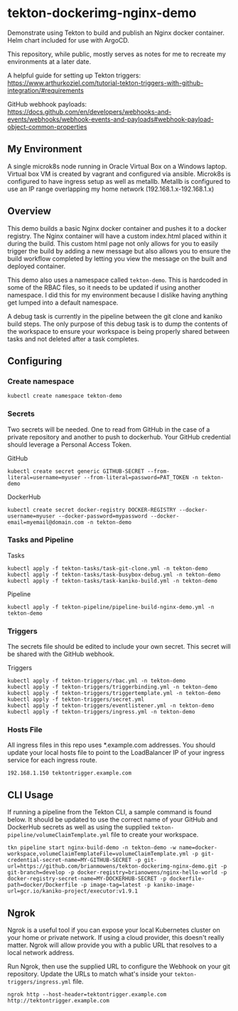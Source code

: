# tekton-dockerimg-nginx-demo
Demonstrate using Tekton to build and publish an Nginx docker container. Helm chart included for use with ArgoCD.

This repository, while public, mostly serves as notes for me to recreate my environments at a later date.

A helpful guide for setting up Tekton triggers: 
https://www.arthurkoziel.com/tutorial-tekton-triggers-with-github-integration/#requirements

GitHub webhook payloads:
https://docs.github.com/en/developers/webhooks-and-events/webhooks/webhook-events-and-payloads#webhook-payload-object-common-properties

## My Environment

A single microk8s node running in Oracle Virtual Box on a Windows laptop. Virtual box VM is created by vagrant and configured via ansible. Microk8s is configured to have ingress setup as well as metallb. Metallb is configured to use an IP range overlapping my home network (192.168.1.x-192.168.1.x)

## Overview

This demo builds a basic Nginx docker container and pushes it to a docker registry. The Nginx container will have a custom index.html placed within it during the build. This custom html page not only allows for you to easily trigger the build by adding a new message but also allows you to ensure the build workflow completed by letting you view the message on the built and deployed container.

This demo also uses a namespace called `tekton-demo`. This is hardcoded in some of the RBAC files, so it needs to be updated if using another namespace. I did this for my environment because I dislike having anything get lumped into a default namespace.

A debug task is currently in the pipeline between the git clone and kaniko build steps. The only purpose of this debug task is to dump the contents of the workspace to ensure your workspace is being properly shared between tasks and not deleted after a task completes.

## Configuring

### Create namespace

```
kubectl create namespace tekton-demo
```

### Secrets

Two secrets will be needed. One to read from GitHub in the case of a private repository and another to push to dockerhub. Your GitHub credential should leverage a Personal Access Token.

GitHub
```
kubectl create secret generic GITHUB-SECRET --from-literal=username=myuser --from-literal=password=PAT_TOKEN -n tekton-demo
```

DockerHub
```
kubectl create secret docker-registry DOCKER-REGISTRY --docker-username=myuser --docker-password=mypassword --docker-email=myemail@domain.com -n tekton-demo
```

### Tasks and Pipeline

Tasks
```
kubectl apply -f tekton-tasks/task-git-clone.yml -n tekton-demo
kubectl apply -f tekton-tasks/task-busybox-debug.yml -n tekton-demo
kubectl apply -f tekton-tasks/task-kaniko-build.yml -n tekton-demo
```
Pipeline
```
kubectl apply -f tekton-pipeline/pipeline-build-nginx-demo.yml -n tekton-demo
```

### Triggers

The secrets file should be edited to include your own secret. This secret will be shared with the GitHub webhook.

Triggers
```
kubectl apply -f tekton-triggers/rbac.yml -n tekton-demo
kubectl apply -f tekton-triggers/triggerbinding.yml -n tekton-demo
kubectl apply -f tekton-triggers/triggertemplate.yml -n tekton-demo
kubectl apply -f tekton-triggers/secret.yml
kubectl apply -f tekton-triggers/eventlistener.yml -n tekton-demo
kubectl apply -f tekton-triggers/ingress.yml -n tekton-demo
```

### Hosts File

All ingress files in this repo uses *.example.com addresses. You should update your local hosts file to point to the LoadBalancer IP of your ingress service for each ingress route.

```hosts
192.168.1.150 tektontrigger.example.com
```

## CLI Usage

If running a pipeline from the Tekton CLI, a sample command is found below. It should be updated to use the correct name of your GitHub and DockerHub secrets as well as using the supplied `tekton-pipeline/volumeClaimTemplate.yml` file to create your workspace.

```
tkn pipeline start nginx-build-demo -n tekton-demo -w name=docker-workspace,volumeClaimTemplateFile=volumeClaimTemplate.yml -p git-credential-secret-name=MY-GITHUB-SECRET -p git-url=https://github.com/brianmowens/tekton-dockerimg-nginx-demo.git -p git-branch=develop -p docker-registry=brianowens/nginx-hello-world -p docker-registry-secret-name=MY-DOCKERHUB-SECRET -p dockerfile-path=docker/Dockerfile -p image-tag=latest -p kaniko-image-url=gcr.io/kaniko-project/executor:v1.9.1
```

## Ngrok

Ngrok is a useful tool if you can expose your local Kubernetes cluster on your home or private network. If using a cloud provider, this doesn't really matter. Ngrok will allow provide you with a public URL that resolves to a local network address. 

Run Ngrok, then use the supplied URL to configure the Webhook on your git repository. Update the URLs to match what's inside your `tekton-triggers/ingress.yml` file.

```
ngrok http --host-header=tektontrigger.example.com http://tektontrigger.example.com

```